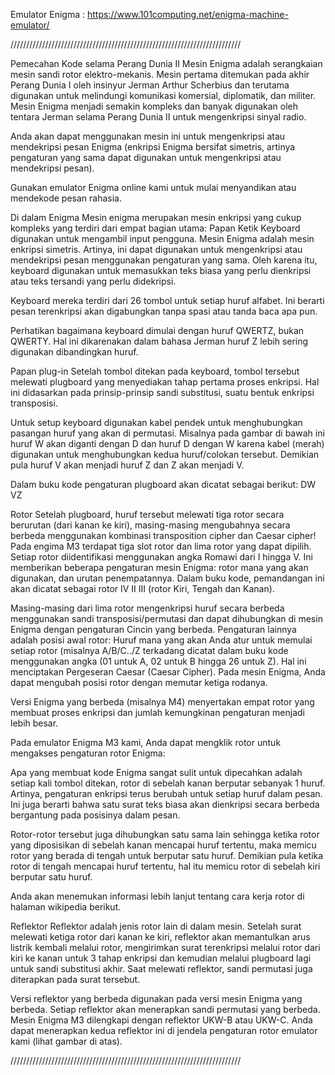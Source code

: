 Emulator Enigma : https://www.101computing.net/enigma-machine-emulator/

/////////////////////////////////////////////////////////////////////////

Pemecahan Kode selama Perang Dunia II
Mesin Enigma adalah serangkaian mesin sandi rotor elektro-mekanis. Mesin pertama ditemukan pada akhir Perang Dunia I oleh insinyur Jerman Arthur Scherbius dan terutama digunakan untuk melindungi komunikasi komersial, diplomatik, dan militer. Mesin Enigma menjadi semakin kompleks dan banyak digunakan oleh tentara Jerman selama Perang Dunia II untuk mengenkripsi sinyal radio.

Anda akan dapat menggunakan mesin ini untuk mengenkripsi atau mendekripsi pesan Enigma (enkripsi Enigma bersifat simetris, artinya pengaturan yang sama dapat digunakan untuk mengenkripsi atau mendekripsi pesan).

Gunakan emulator Enigma online kami untuk mulai menyandikan atau mendekode pesan rahasia.


Di dalam Enigma
Mesin enigma merupakan mesin enkripsi yang cukup kompleks yang terdiri dari empat bagian utama:
Papan Ketik
Keyboard digunakan untuk mengambil input pengguna. Mesin Enigma adalah mesin enkripsi simetris. Artinya, ini dapat digunakan untuk mengenkripsi atau mendekripsi pesan menggunakan pengaturan yang sama. Oleh karena itu, keyboard digunakan untuk memasukkan teks biasa yang perlu dienkripsi atau teks tersandi yang perlu didekripsi.

Keyboard mereka terdiri dari 26 tombol untuk setiap huruf alfabet. Ini berarti pesan terenkripsi akan digabungkan tanpa spasi atau tanda baca apa pun.

Perhatikan bagaimana keyboard dimulai dengan huruf QWERTZ, bukan QWERTY. Hal ini dikarenakan dalam bahasa Jerman huruf Z lebih sering digunakan dibandingkan huruf.

Papan plug-in
Setelah tombol ditekan pada keyboard, tombol tersebut melewati plugboard yang menyediakan tahap pertama proses enkripsi. Hal ini didasarkan pada prinsip-prinsip sandi substitusi, suatu bentuk enkripsi transposisi.

Untuk setup keyboard digunakan kabel pendek untuk menghubungkan pasangan huruf yang akan di permutasi. Misalnya pada gambar di bawah ini huruf W akan diganti dengan D dan huruf D dengan W karena kabel (merah) digunakan untuk menghubungkan kedua huruf/colokan tersebut. Demikian pula huruf V akan menjadi huruf Z dan Z akan menjadi V.


Dalam buku kode pengaturan plugboard akan dicatat sebagai berikut: DW VZ

Rotor
Setelah plugboard, huruf tersebut melewati tiga rotor secara berurutan (dari kanan ke kiri), masing-masing mengubahnya secara berbeda menggunakan kombinasi transposition cipher dan Caesar cipher! Pada engima M3 terdapat tiga slot rotor dan lima rotor yang dapat dipilih. Setiap rotor diidentifikasi menggunakan angka Romawi dari I hingga V. Ini memberikan beberapa pengaturan mesin Enigma: rotor mana yang akan digunakan, dan urutan penempatannya. Dalam buku kode, pemandangan ini akan dicatat sebagai rotor IV II III (rotor Kiri, Tengah dan Kanan).

Masing-masing dari lima rotor mengenkripsi huruf secara berbeda menggunakan sandi transposisi/permutasi dan dapat dihubungkan di mesin Enigma dengan pengaturan Cincin yang berbeda. Pengaturan lainnya adalah posisi awal rotor: Huruf mana yang akan Anda atur untuk memulai setiap rotor (misalnya A/B/C../Z terkadang dicatat dalam buku kode menggunakan angka (01 untuk A, 02 untuk B hingga 26 untuk Z). Hal ini menciptakan Pergeseran Caesar (Caesar Cipher). Pada mesin Enigma, Anda dapat mengubah posisi rotor dengan memutar ketiga rodanya.

Versi Enigma yang berbeda (misalnya M4) menyertakan empat rotor yang membuat proses enkripsi dan jumlah kemungkinan pengaturan menjadi lebih besar.

Pada emulator Enigma M3 kami, Anda dapat mengklik rotor untuk mengakses pengaturan rotor Enigma:


Apa yang membuat kode Enigma sangat sulit untuk dipecahkan adalah setiap kali tombol ditekan, rotor di sebelah kanan berputar sebanyak 1 huruf. Artinya, pengaturan enkripsi terus berubah untuk setiap huruf dalam pesan. Ini juga berarti bahwa satu surat teks biasa akan dienkripsi secara berbeda bergantung pada posisinya dalam pesan.

Rotor-rotor tersebut juga dihubungkan satu sama lain sehingga ketika rotor yang diposisikan di sebelah kanan mencapai huruf tertentu, maka memicu rotor yang berada di tengah untuk berputar satu huruf. Demikian pula ketika rotor di tengah mencapai huruf tertentu, hal itu memicu rotor di sebelah kiri berputar satu huruf.

Anda akan menemukan informasi lebih lanjut tentang cara kerja rotor di halaman wikipedia berikut.

Reflektor
Reflektor adalah jenis rotor lain di dalam mesin. Setelah surat melewati ketiga rotor dari kanan ke kiri, reflektor akan memantulkan arus listrik kembali melalui rotor, mengirimkan surat terenkripsi melalui rotor dari kiri ke kanan untuk 3 tahap enkripsi dan kemudian melalui plugboard lagi untuk sandi substitusi akhir. Saat melewati reflektor, sandi permutasi juga diterapkan pada surat tersebut.

Versi reflektor yang berbeda digunakan pada versi mesin Enigma yang berbeda. Setiap reflektor akan menerapkan sandi permutasi yang berbeda. Mesin Enigma M3 dilengkapi dengan reflektor UKW-B atau UKW-C. Anda dapat menerapkan kedua reflektor ini di jendela pengaturan rotor emulator kami (lihat gambar di atas).

/////////////////////////////////////////////////////////////////////////

